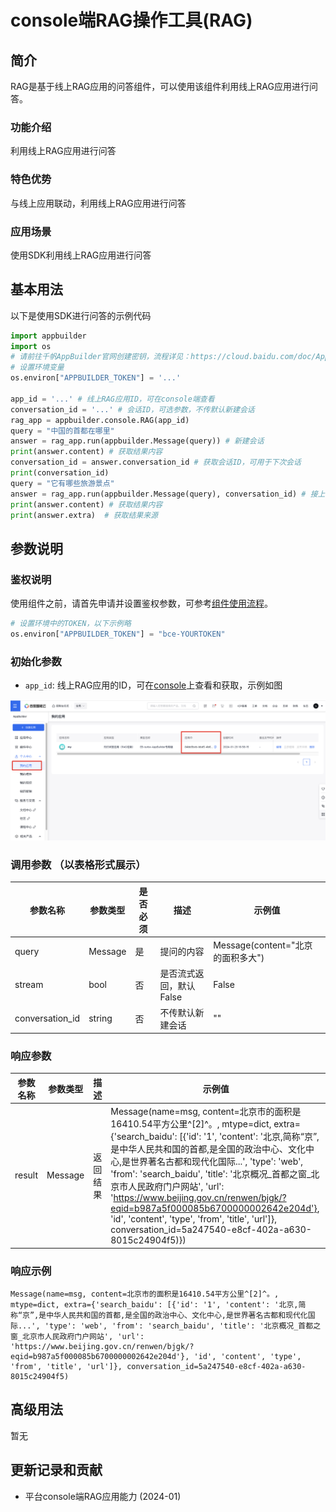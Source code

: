 # console端RAG操作工具(RAG) 

## 简介
RAG是基于线上RAG应用的问答组件，可以使用该组件利用线上RAG应用进行问答。

### 功能介绍
利用线上RAG应用进行问答

### 特色优势
与线上应用联动，利用线上RAG应用进行问答

### 应用场景
使用SDK利用线上RAG应用进行问答

## 基本用法
以下是使用SDK进行问答的示例代码
```python
import appbuilder
import os
# 请前往千帆AppBuilder官网创建密钥，流程详见：https://cloud.baidu.com/doc/AppBuilder/s/Olq6grrt6#1%E3%80%81%E5%88%9B%E5%BB%BA%E5%AF%86%E9%92%A5
# 设置环境变量
os.environ["APPBUILDER_TOKEN"] = '...'

app_id = '...' # 线上RAG应用ID，可在console端查看
conversation_id = '...' # 会话ID，可选参数，不传默认新建会话
rag_app = appbuilder.console.RAG(app_id)
query = "中国的首都在哪里"
answer = rag_app.run(appbuilder.Message(query)) # 新建会话
print(answer.content) # 获取结果内容
conversation_id = answer.conversation_id # 获取会话ID，可用于下次会话
print(conversation_id)
query = "它有哪些旅游景点"
answer = rag_app.run(appbuilder.Message(query), conversation_id) # 接上次会话
print(answer.content) # 获取结果内容
print(answer.extra)  # 获取结果来源
```

## 参数说明
### 鉴权说明
使用组件之前，请首先申请并设置鉴权参数，可参考[组件使用流程](https://cloud.baidu.com/doc/AppBuilder/s/Olq6grrt6#1%E3%80%81%E5%88%9B%E5%BB%BA%E5%AF%86%E9%92%A5)。
```python
# 设置环境中的TOKEN，以下示例略
os.environ["APPBUILDER_TOKEN"] = "bce-YOURTOKEN"
```

### 初始化参数
- `app_id`: 线上RAG应用的ID，可在[console](https://console.bce.baidu.com/ai_apaas/app)上查看和获取，示例如图

<img width="768" alt="image" src="./image/rag示例.png">


### 调用参数 （以表格形式展示）
| 参数名称   | 参数类型    | 是否必须 | 描述             | 示例值                        |
|--------|---------|------|----------------|----------------------------|
| query  | Message | 是    | 提问的内容          | Message(content="北京的面积多大") |
| stream | bool    | 否    | 是否流式返回，默认False | False                      |
| conversation_id | string  | 否    | 不传默认新建会话       | ""                         |

### 响应参数
| 参数名称   | 参数类型       | 描述     | 示例值                                                                                                             |
|--------|------------|--------|-----------------------------------------------------------------------------------------------------------------|
| result | Message    | 返回结果   | Message(name=msg, content=北京市的面积是16410.54平方公里^[2]^。, mtype=dict, extra={'search_baidu': [{'id': '1', 'content': '北京,简称“京”,是中华人民共和国的首都,是全国的政治中心、文化中心,是世界著名古都和现代化国际...', 'type': 'web', 'from': 'search_baidu', 'title': '北京概况_首都之窗_北京市人民政府门户网站', 'url': 'https://www.beijing.gov.cn/renwen/bjgk/?eqid=b987a5f000085b6700000002642e204d'}, 'id', 'content', 'type', 'from', 'title', 'url']}, conversation_id=5a247540-e8cf-402a-a630-8015c24904f5)})|

### 响应示例
```
Message(name=msg, content=北京市的面积是16410.54平方公里^[2]^。, mtype=dict, extra={'search_baidu': [{'id': '1', 'content': '北京,简称“京”,是中华人民共和国的首都,是全国的政治中心、文化中心,是世界著名古都和现代化国际...', 'type': 'web', 'from': 'search_baidu', 'title': '北京概况_首都之窗_北京市人民政府门户网站', 'url': 'https://www.beijing.gov.cn/renwen/bjgk/?eqid=b987a5f000085b6700000002642e204d'}, 'id', 'content', 'type', 'from', 'title', 'url']}, conversation_id=5a247540-e8cf-402a-a630-8015c24904f5)
```

## 高级用法
暂无


## 更新记录和贡献
* 平台console端RAG应用能力 (2024-01)
